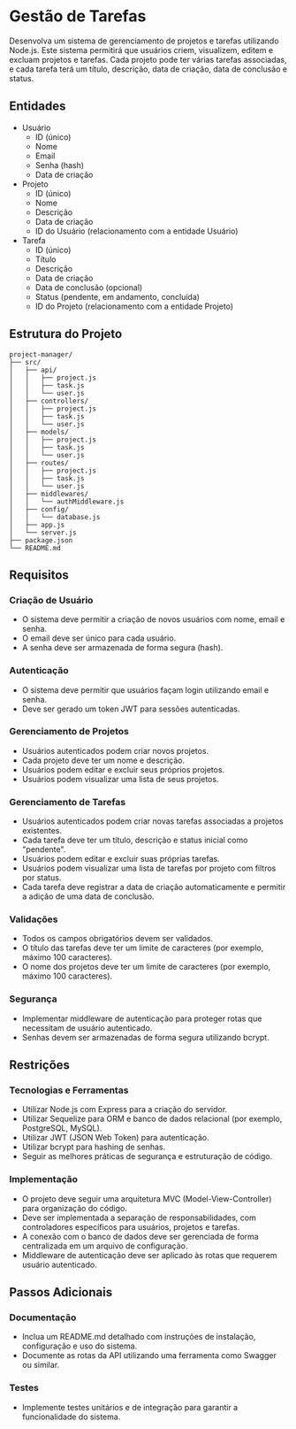 # Gestão de Tarefas

Desenvolva um sistema de gerenciamento de projetos e tarefas utilizando Node.js.
Este sistema permitirá que usuários criem, visualizem, editem e excluam projetos e tarefas.
Cada projeto pode ter várias tarefas associadas, e cada tarefa terá um título, descrição,
data de criação, data de conclusão e status.

## Entidades

- Usuário
  - ID (único)
  - Nome
  - Email
  - Senha (hash)
  - Data de criação
- Projeto
  - ID (único)
  - Nome
  - Descrição
  - Data de criação
  - ID do Usuário (relacionamento com a entidade Usuário)
- Tarefa
  - ID (único)
  - Título
  - Descrição
  - Data de criação
  - Data de conclusão (opcional)
  - Status (pendente, em andamento, concluída)
  - ID do Projeto (relacionamento com a entidade Projeto)

## Estrutura do Projeto

```
project-manager/
├── src/
│   ├── api/
│   │   ├── project.js
│   │   ├── task.js
│   │   └── user.js
│   ├── controllers/
│   │   ├── project.js
│   │   ├── task.js
│   │   └── user.js
│   ├── models/
│   │   ├── project.js
│   │   ├── task.js
│   │   └── user.js
│   ├── routes/
│   │   ├── project.js
│   │   ├── task.js
│   │   └── user.js
│   ├── middlewares/
│   │   └── authMiddleware.js
│   ├── config/
│   │   └── database.js
│   ├── app.js
│   └── server.js
├── package.json
└── README.md
```

## Requisitos

### Criação de Usuário

- O sistema deve permitir a criação de novos usuários com nome, email e senha.
- O email deve ser único para cada usuário.
- A senha deve ser armazenada de forma segura (hash).

### Autenticação

- O sistema deve permitir que usuários façam login utilizando email e senha.
- Deve ser gerado um token JWT para sessões autenticadas.

### Gerenciamento de Projetos

- Usuários autenticados podem criar novos projetos.
- Cada projeto deve ter um nome e descrição.
- Usuários podem editar e excluir seus próprios projetos.
- Usuários podem visualizar uma lista de seus projetos.

### Gerenciamento de Tarefas

- Usuários autenticados podem criar novas tarefas associadas a projetos existentes.
- Cada tarefa deve ter um título, descrição e status inicial como "pendente".
- Usuários podem editar e excluir suas próprias tarefas.
- Usuários podem visualizar uma lista de tarefas por projeto com filtros por status.
- Cada tarefa deve registrar a data de criação automaticamente e permitir a adição de uma data de conclusão.

### Validações

- Todos os campos obrigatórios devem ser validados.
- O título das tarefas deve ter um limite de caracteres (por exemplo, máximo 100 caracteres).
- O nome dos projetos deve ter um limite de caracteres (por exemplo, máximo 100 caracteres).

### Segurança

- Implementar middleware de autenticação para proteger rotas que necessitam de usuário autenticado.
- Senhas devem ser armazenadas de forma segura utilizando bcrypt.

## Restrições

### Tecnologias e Ferramentas

- Utilizar Node.js com Express para a criação do servidor.
- Utilizar Sequelize para ORM e banco de dados relacional (por exemplo, PostgreSQL, MySQL).
- Utilizar JWT (JSON Web Token) para autenticação.
- Utilizar bcrypt para hashing de senhas.
- Seguir as melhores práticas de segurança e estruturação de código.

### Implementação

- O projeto deve seguir uma arquitetura MVC (Model-View-Controller) para organização do código.
- Deve ser implementada a separação de responsabilidades, com controladores específicos para usuários, projetos e tarefas.
- A conexão com o banco de dados deve ser gerenciada de forma centralizada em um arquivo de configuração.
- Middleware de autenticação deve ser aplicado às rotas que requerem usuário autenticado.

## Passos Adicionais

### Documentação

- Inclua um README.md detalhado com instruções de instalação, configuração e uso do sistema.
- Documente as rotas da API utilizando uma ferramenta como Swagger ou similar.

### Testes

- Implemente testes unitários e de integração para garantir a funcionalidade do sistema.
